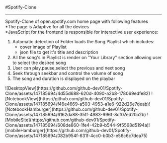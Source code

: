 #Spotify-Clone
<hr>
Spotify-Clone of open.spotify.com home page with following features<br>
*The page is Adaptive for all the devices<br>
*JavaScript for the frontend is responsible for interactive user experience:<br>
<ol>
<li>
    Automatic detection of Folder loads the Song Playlist which includes:
    <ul>
        <li>cover image of Playlist</li>
        <li>json file to get it's title and description</li>
    </ul>
</li>
<li>
    All the song's in Playlist is render on "Your Library" section allowing
    user to select the desired song 
</li>
<li>
    User can play,pause,select the previous and next song
</li>
<li>
    Seek through seekbar and control the volume of song 
</li>

<li>
    The song and duration is displayed on the playbar
</li>
</ol>
![DesktopView](https://github.com/github-dev01/Spotify-Clone/assets/147185694/4d55d688-620d-4090-a2b8-178069edfe82)
![NotebookView](https://github.com/github-dev01/Spotify-Clone/assets/147185694/f46e4669-a503-4953-a1e6-922d26e7deab)![NotebookHamburger](https://github.com/github-dev01/Spotify-Clone/assets/147185694/6162da88-35ff-4983-996f-8cf07ed20a2b)
![MobileSite](https://github.com/github-dev01/Spotify-Clone/assets/147185694/608de860-1fe4-42b9-b544-9f5568d5194a)![mobileHamburger](https://github.com/github-dev01/Spotify-Clone/assets/147185694/082b954f-631f-4cc0-b0b3-e56c6c7dea75)
